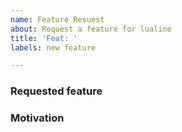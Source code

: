 ```yaml
---
name: Feature Resuest
about: Request a feature for lualine
title: 'Feat: '
labels: new feature

---
```


<!--
  Before creating a new request: search existing issues and prs
  and ensure it hasn't been already requested.
-->

### Requested feature
<!-- Describe the feature with details. -->

### Motivation
<!-- Explain why you think it should be included in lualine.-->
